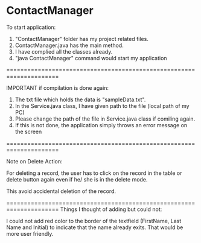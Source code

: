 ContactManager
==============
To start application:

1. "ContactManager" folder has my project related files.
2. ContactManager.java has the main method.
3.  I have complied all the classes already. 
4. "java ContactManager" command would start my application

=====================================================================

IMPORTANT if compilation is done again:

1. The txt file which holds the data is "sampleData.txt".
2. In the Service.java class, I have given path to the file (local path of my PC)
3. Please change the path of the file in Service.java class if comiling again.
4. If this is not done, the application simply throws an error message on the screen

=====================================================================

Note on Delete Action:

For deleting a record, the user has to click on the record in the table or delete button again even if 
he/ she is in the delete mode.

This avoid accidental deletion of the record.

=====================================================================
Things I thought of adding but could not:

I could not add red color to the border of the textfield (FirstName, Last Name and Initial) to indicate
that the name already exits. That would be more user friendly. 

